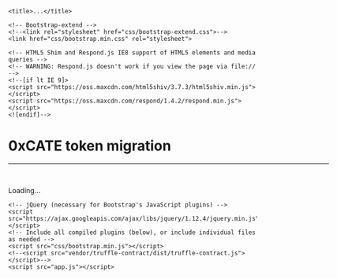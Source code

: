 <!DOCTYPE html>
<html lang="en">
  <head>
    <meta charset="utf-8">
    <meta http-equiv="X-UA-Compatible" content="IE=edge">
    <meta name="viewport" content="width=device-width, initial-scale=1, maximum-scale=1, user-scalable=no">
    <meta name="description" content="">
    <meta name="author" content="">
    <link rel="icon" href="images/favicon.ico">

    <title>...</title>
    
	<!-- Bootstrap-extend -->
	<!--<link rel="stylesheet" href="css/bootstrap-extend.css">-->
	<link href="css/bootstrap.min.css" rel="stylesheet">

	<!-- HTML5 Shim and Respond.js IE8 support of HTML5 elements and media queries -->
	<!-- WARNING: Respond.js doesn't work if you view the page via file:// -->
	<!--[if lt IE 9]>
	<script src="https://oss.maxcdn.com/html5shiv/3.7.3/html5shiv.min.js"></script>
	<script src="https://oss.maxcdn.com/respond/1.4.2/respond.min.js"></script>
	<![endif]-->
	
  </head>

<body class="">

<div class="container" style="width: 650px;">
  <div class="row">
	<div class="col-lg-12">
		<h1 class="text-center">0xCATE token migration</h1>
		<hr/>
		<br/>
	</div>
	<div id="loader">
	  <p class="text-center">Loading...</p>
	</div>
	<div id="content" class="text-center" style="display: none;">
	  <p>
		<!--Old token balance <input type="text" class="old-token-balance"></input>-->
		Old token balance <span class="old-token-balance"></span>
	  </p>
	  <br/>
	  <p>
		New token balance <span class="new-token-balance"></span>
	  </p>
	  <br/>
	  <form onSubmit="App.migrateTokens(); return false;" role="form">
		<div class="form-group">
		  <div class="input-group">
			<span class="input-group-btn">
			  <button type="submit" class="btn btn-primary btn-lg">Migrate tokens</button>
			</span>
		  </div>
		</div>
	  </form>
	  <br>
	  <hr>
	  <p id="accountAddress"></p>
	  <br>
	  <p class="last-tx-info" hidden>View last transaction on Etherscan: <a class="last-tx-link" href="" target="_blank"></a></p>
	  <br>
	</div>
  </div>
</div>
<!-- ./wrapper -->
  	
	<!-- jQuery (necessary for Bootstrap's JavaScript plugins) -->
    <script src="https://ajax.googleapis.com/ajax/libs/jquery/1.12.4/jquery.min.js"></script>
    <!-- Include all compiled plugins (below), or include individual files as needed -->
    <script src="css/bootstrap.min.js"></script>
    <!--<script src="vendor/truffle-contract/dist/truffle-contract.js"></script>-->
    <script src="app.js"></script>
</body>
</html>
